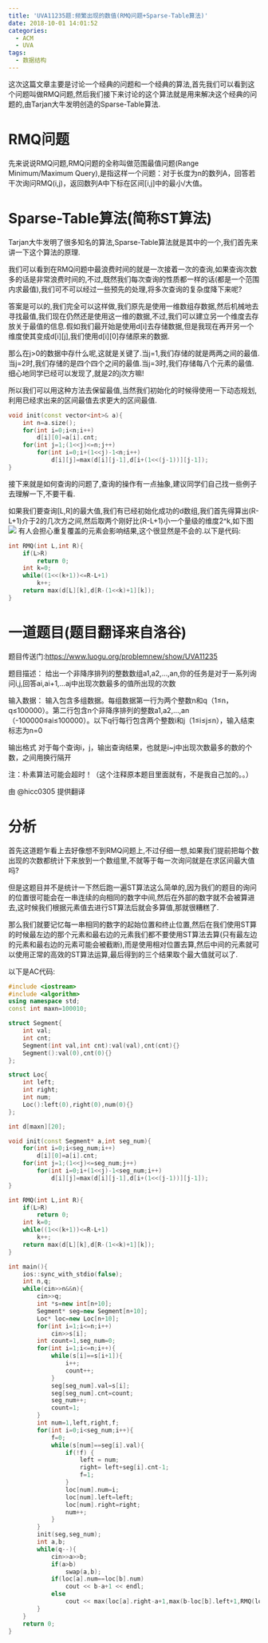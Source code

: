 ```yaml
---
title: 'UVA11235题:频繁出现的数值(RMQ问题+Sparse-Table算法)'
date: 2018-10-01 14:01:52
categories:
  - ACM
  - UVA
tags:
  - 数据结构
---
```

这次这篇文章主要是讨论一个经典的问题和一个经典的算法,首先我们可以看到这个问题叫做RMQ问题,然后我们接下来讨论的这个算法就是用来解决这个经典的问题的,由Tarjan大牛发明创造的Sparse-Table算法.

# RMQ问题
先来说说RMQ问题,RMQ问题的全称叫做范围最值问题(Range Minimum/Maximum Query),是指这样一个问题：对于长度为n的数列A，回答若干次询问RMQ(i,j)，返回数列A中下标在区间[i,j]中的最小/大值。

# Sparse-Table算法(简称ST算法)
Tarjan大牛发明了很多知名的算法,Sparse-Table算法就是其中的一个,我们首先来讲一下这个算法的原理.

我们可以看到在RMQ问题中最浪费时间的就是一次接着一次的查询,如果查询次数多的话是非常浪费时间的,不过,既然我们每次查询的性质都一样的话(都是一个范围内求最值),我们可不可以经过一些预先的处理,将多次查询的复杂度降下来呢?

答案是可以的,我们完全可以这样做,我们原先是使用一维数组存数据,然后机械地去寻找最值,我们现在仍然还是使用这一维的数据,不过,我们可以建立另一个维度去存放关于最值的信息.假如我们最开始是使用d[i]去存储数据,但是我现在再开另一个维度使其变成d[i][j],我们使用d[i][0]存储原来的数据.

那么在j>0的数据中存什么呢,这就是关键了.当j=1,我们存储的就是两两之间的最值.当j=2时,我们存储的是四个四个之间的最值.当j=3时,我们存储每八个元素的最值.细心地同学已经可以发现了,就是2的j次方嘛!

所以我们可以用这种方法去保留最值,当然我们初始化的时候得使用一下动态规划,利用已经求出来的区间最值去求更大的区间最值.

```cpp
void init(const vector<int>& a){
	int n=a.size();
    for(int i=0;i<n;i++)
        d[i][0]=a[i].cnt;
    for(int j=1;(1<<j)<=n;j++)
        for(int i=0;i+(1<<j)-1<n;i++)
            d[i][j]=max(d[i][j-1],d[i+(1<<(j-1))][j-1]);
}
```
接下来就是如何查询的问题了,查询的操作有一点抽象,建议同学们自己找一些例子去理解一下,不要干看.

如果我们要查询[L,R]的最大值,我们有已经初始化成功的d数组,我们首先得算出(R-L+1)介于2的几次方之间,然后取两个刚好比(R-L+1)小一个量级的维度2^k,如下图
![](/img/RMQ问题1.png)
有人会担心重复覆盖的元素会影响结果,这个很显然是不会的.以下是代码:
```cpp
int RMQ(int L,int R){
    if(L>R)
        return 0;
    int k=0;
    while((1<<(k+1))<=R-L+1)
        k++;
    return max(d[L][k],d[R-(1<<k)+1][k]);
}
```
# 一道题目(题目翻译来自洛谷)
题目传送门:https://www.luogu.org/problemnew/show/UVA11235

题目描述： 给出一个非降序排列的整数数组a1,a2,…,an,你的任务是对于一系列询问i,j,回答ai,ai+1,…aj中出现次数最多的值所出现的次数

输入数据： 输入包含多组数据。每组数据第一行为两个整数n和q（1≤n，q≤100000）。第二行包含n个非降序排列的整数a1,a2,…,an（-100000≤ai≤100000）。以下q行每行包含两个整数i和j（1≤i≤j≤n），输入结束标志为n=0

输出格式 对于每个查询i，j，输出查询结果，也就是i~j中出现次数最多的数的个数，之间用换行隔开

注：朴素算法可能会超时！（这个注释原本题目里面就有，不是我自己加的。。）

由 @hicc0305 提供翻译
# 分析
首先这道题乍看上去好像想不到RMQ问题上,不过仔细一想,如果我们提前把每个数出现的次数都统计下来放到一个数组里,不就等于每一次询问就是在求区间最大值吗?

但是这题目并不是统计一下然后跑一遍ST算法这么简单的,因为我们的题目的询问的位置很可能会在一串连续的向相同的数字中间,然后在外部的数字就不会被算进去,这时候我们根据元素值去进行ST算法后就会多算值,那就很糟糕了.

那么我们就要记忆每一串相同的数字的起始位置和终止位置,然后在我们使用ST算的时候最左边的那个元素和最右边的元素我们都不要使用ST算法去算(只有最左边的元素和最右边的元素可能会被截断),而是使用相对位置去算,然后中间的元素就可以使用正常的高效的ST算法运算,最后得到的三个结果取个最大值就可以了.

以下是AC代码:
```cpp
#include <iostream>
#include <algorithm>
using namespace std;
const int maxn=100010;

struct Segment{
    int val;
    int cnt;
    Segment(int val,int cnt):val(val),cnt(cnt){}
    Segment():val(0),cnt(0){}
};

struct Loc{
    int left;
    int right;
    int num;
    Loc():left(0),right(0),num(0){}
};

int d[maxn][20];

void init(const Segment* a,int seg_num){
    for(int i=0;i<seg_num;i++)
        d[i][0]=a[i].cnt;
    for(int j=1;(1<<j)<=seg_num;j++)
        for(int i=0;i+(1<<j)-1<seg_num;i++)
            d[i][j]=max(d[i][j-1],d[i+(1<<(j-1))][j-1]);
}

int RMQ(int L,int R){
    if(L>R)
        return 0;
    int k=0;
    while((1<<(k+1))<=R-L+1)
        k++;
    return max(d[L][k],d[R-(1<<k)+1][k]);
}

int main(){
    ios::sync_with_stdio(false);
    int n,q;
    while(cin>>n&&n){
        cin>>q;
        int *s=new int[n+10];
        Segment* seg=new Segment[n+10];
        Loc* loc=new Loc[n+10];
        for(int i=1;i<=n;i++)
            cin>>s[i];
        int count=1,seg_num=0;
        for(int i=1;i<=n;i++){
            while(s[i]==s[i+1]){
                i++;
                count++;
            }
            seg[seg_num].val=s[i];
            seg[seg_num].cnt=count;
            seg_num++;
            count=1;
        }
        int num=1,left,right,f;
        for(int i=0;i<seg_num;i++){
            f=0;
            while(s[num]==seg[i].val){
                if(!f) {
                    left = num;
                    right= left+seg[i].cnt-1;
                    f=1;
                }
                loc[num].num=i;
                loc[num].left=left;
                loc[num].right=right;
                num++;
            }
        }
        init(seg,seg_num);
        int a,b;
        while(q--){
            cin>>a>>b;
            if(a>b)
                swap(a,b);
            if(loc[a].num==loc[b].num)
                cout << b-a+1 << endl;
            else
                cout << max(loc[a].right-a+1,max(b-loc[b].left+1,RMQ(loc[a].num+1,loc[b].num-1))) << endl;
        }
    }
    return 0;
}

```

